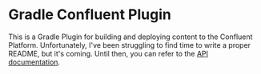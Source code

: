# Gradle Confluent Plugin
This is a Gradle Plugin for building and deploying content to the Confluent Platform. Unfortunately, I've been struggling to find time to write a proper README, but it's coming. Until then, you can refer to the [API documentation](https://s3.amazonaws.com/documentation.redpillanalytics.com/gradle-confluent/current/index.html).
